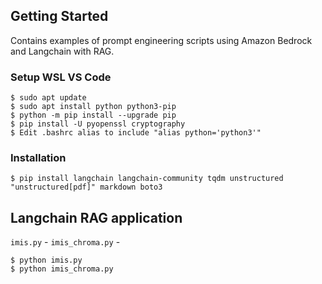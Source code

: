 ## Getting Started

Contains examples of prompt engineering scripts using Amazon Bedrock and Langchain with RAG.

### Setup WSL VS Code

```
$ sudo apt update
$ sudo apt install python python3-pip
$ python -m pip install --upgrade pip
$ pip install -U pyopenssl cryptography
$ Edit .bashrc alias to include "alias python='python3'"

```

### Installation

```
$ pip install langchain langchain-community tqdm unstructured "unstructured[pdf]" markdown boto3 
```

## Langchain RAG application

`imis.py` - 
`imis_chroma.py` -

```
$ python imis.py
$ python imis_chroma.py
```
